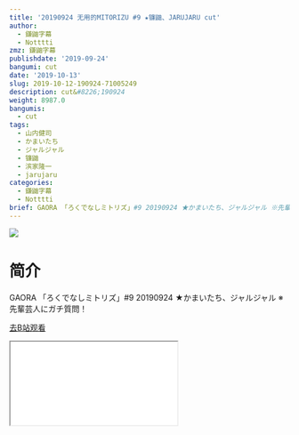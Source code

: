 ```yaml
---
title: '20190924 无用的MITORIZU #9 ★镰鼬、JARUJARU cut'
author:
  - 鎌鼬字幕
  - Notttti
zmz: 鎌鼬字幕
publishdate: '2019-09-24'
bangumi: cut
date: '2019-10-13'
slug: 2019-10-12-190924-71005249
description: cut&#8226;190924
weight: 8987.0
bangumis:
  - cut
tags:
  - 山内健司
  - かまいたち
  - ジャルジャル
  - 镰鼬
  - 滨家隆一
  - jarujaru
categories:
  - 鎌鼬字幕
  - Notttti
brief: GAORA 「ろくでなしミトリズ」#9 20190924 ★かまいたち、ジャルジャル ※先輩芸人にガチ質問！
---
```

![](https://raw.githubusercontent.com/tcgriffith/owaraisite/master/static/tmpimg/5cb5e975d7e150869f16033ff5646306f3cbab43.jpg.480.jpg)
# 简介  
GAORA
「ろくでなしミトリズ」#9 20190924 ★かまいたち、ジャルジャル
※先輩芸人にガチ質問！  

[去B站观看](https://www.bilibili.com/video/av71005249/)
<div class ="resp-container"><iframe class="testiframe" src="//player.bilibili.com/player.html?aid=71005249"", scrolling="no", allowfullscreen="true" > </iframe></div> 
